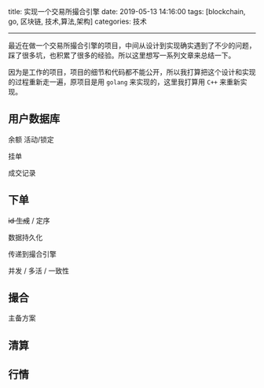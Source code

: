 title: 实现一个交易所撮合引擎
date: 2019-05-13 14:16:00
tags: [blockchain, go, 区块链, 技术,算法,架构]
categories: 技术

------

最近在做一个交易所撮合引擎的项目，中间从设计到实现确实遇到了不少的问题，踩了很多坑，也积累了很多的经验。所以这里想写一系列文章来总结一下。

因为是工作的项目，项目的细节和代码都不能公开，所以我打算把这个设计和实现的过程重新走一遍，原项目是用 `golang` 来实现的，这里我打算用 `C++` 来重新实现。

<!-- more -->

## 用户数据库

余额 活动/锁定

挂单

成交记录

## 下单

~~id 生成~~ / 定序

数据持久化

传递到撮合引擎



并发 / 多活 / 一致性



## 撮合

主备方案



## 清算





## 行情